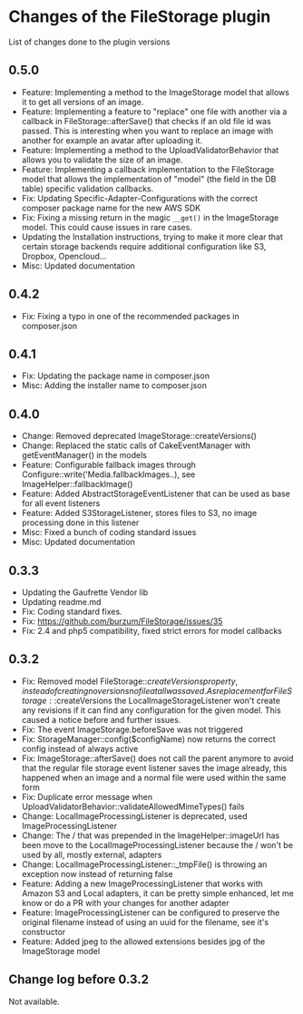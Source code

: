 # Changes of the FileStorage plugin

List of changes done to the plugin versions

## 0.5.0

* Feature: Implementing a method to the ImageStorage model that allows it to get all versions of an image.
* Feature: Implementing a feature to "replace" one file with another via a callback in FileStorage::afterSave() that checks if an old file id was passed. This is interesting when you want to replace an image with another for example an avatar after uploading it.
* Feature: Implementing a method to the UploadValidatorBehavior that allows you to validate the size of an image.
* Feature: Implementing a callback implementation to the FileStorage model that allows the implementation of "model" (the field in the DB table) specific validation callbacks.
* Fix: Updating Specific-Adapter-Configurations with the correct composer package name for the new AWS SDK
* Fix: Fixing a missing return in the magic `__get()` in the ImageStorage model. This could cause issues in rare cases.
* Updating the Installation instructions, trying to make it more clear that certain storage backends require additional configuration like S3, Dropbox, Opencloud...
* Misc: Updated documentation

## 0.4.2

* Fix: Fixing a typo in one of the recommended packages in composer.json

## 0.4.1

* Fix: Updating the package name in composer.json
* Misc: Adding the installer name to composer.json

## 0.4.0

* Change: Removed deprecated ImageStorage::createVersions()
* Change: Replaced the static calls of CakeEventManager with getEventManager() in the models
* Feature: Configurable fallback images through Configure::write('Media.fallbackImages.<model>.<version>), see ImageHelper::fallbackImage()
* Feature: Added AbstractStorageEventListener that can be used as base for all event listeners
* Feature: Added S3StorageListener, stores files to S3, no image processing done in this listener
* Misc: Fixed a bunch of coding standard issues
* Misc: Updated documentation

## 0.3.3

* Updating the Gaufrette Vendor lib
* Updating readme.md
* Fix: Coding standard fixes.
* Fix: https://github.com/burzum/FileStorage/issues/35
* Fix: 2.4 and php5 compatibility, fixed strict errors for model callbacks

## 0.3.2

* Fix: Removed model FileStorage::$createVersions property, instead of creating no versions no file at all was saved. As replacement for FileStorage::$createVersions the LocalImageStorageListener won't create any revisions if it can find any configuration for the given model. This caused a notice before and further issues.
* Fix: The event ImageStorage.beforeSave was not triggered
* Fix: StorageManager::config($configName) now returns the correct config instead of always active
* Fix: ImageStorage::afterSave() does not call the parent anymore to avoid that the regular file storage event listener saves the image already, this happened when an image and a normal file were used within the same form
* Fix: Duplicate error message when UploadValidatorBehavior::validateAllowedMimeTypes() fails
* Change: LocalImageProcessingListener is deprecated, used ImageProcessingListener
* Change: The / that was prepended in the ImageHelper::imageUrl has been move to the LocalImageProcessingListener because the / won't be used by all, mostly external, adapters
* Change: LocalImageProcessingListener::_tmpFile() is throwing an exception now instead of returning false
* Feature: Adding a new ImageProcessingListener that works with Amazon S3 and Local adapters, it can be pretty simple enhanced, let me know or do a PR with your changes for another adapter
* Feature: ImageProcessingListener can be configured to preserve the original filename instead of using an uuid for the filename, see it's constructor
* Feature: Added jpeg to the allowed extensions besides jpg of the ImageStorage model 


## Change log before 0.3.2

Not available.
